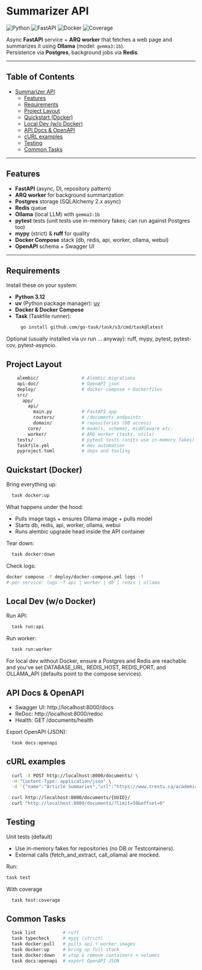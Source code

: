 # Summarizer API

![Python](https://img.shields.io/badge/python-3.12-blue.svg)
![FastAPI](https://img.shields.io/badge/FastAPI-0.116-green.svg)
![Docker](https://img.shields.io/badge/docker-ready-blue.svg)
![Coverage](https://img.shields.io/badge/coverage-100%25-brightgreen.svg)

Async **FastAPI** service + **ARQ worker** that fetches a web page and summarizes it using **Ollama** (model: `gemma3:1b`).  
Persistence via **Postgres**, background jobs via **Redis**.

---

## Table of Contents

- [Summarizer API](#summarizer-api)
  - [Features](#features)
  - [Requirements](#requirements)
  - [Project Layout](#project-layout)
  - [Quickstart (Docker)](#quickstart-docker)
  - [Local Dev (w/o Docker)](#local-dev-wo-docker)
  - [API Docs \& OpenAPI](#api-docs--openapi)
  - [cURL examples](#curl-examples)
  - [Testing](#testing)
  - [Common Tasks](#common-tasks)

---

## Features

- **FastAPI** (async, DI, repository pattern)  
- **ARQ worker** for background summarization  
- **Postgres** storage (SQLAlchemy 2.x async)  
- **Redis** queue  
- **Ollama** (local LLM) with `gemma3:1b`  
- **pytest** tests (unit tests use in-memory fakes; can run against Postgres too)  
- **mypy** (strict) & **ruff** for quality  
- **Docker Compose** stack (db, redis, api, worker, ollama, webui)  
- **OpenAPI** schema + Swagger UI  

---

## Requirements

Install these on your system:

- **Python 3.12**  
- **uv** (Python package manager): [uv](https://github.com/astral-sh/uv)  
- **Docker & Docker Compose**  
- **Task** (Taskfile runner):  
  ```bash
    go install github.com/go-task/task/v3/cmd/task@latest
  ```
Optional (usually installed via uv run ... anyway):
ruff, mypy, pytest, pytest-cov, pytest-asyncio.

## Project Layout
```bash
    alembic/                # Alembic migrations
    api-doc/                # OpenAPI json
    deploy/                 # docker-compose + Dockerfiles
    src/
      app/
        api/
          main.py           # FastAPI app
          routers/          # /documents endpoints
          domain/           # repositories (DB access)
        core/               # models, schemas, middleware etc.
        worker/             # ARQ worker (tasks, utils)
    tests/                  # pytest tests (units use in-memory fakes)
    Taskfile.yml            # dev automation
    pyproject.toml          # deps and tooling
```
## Quickstart (Docker)

Bring everything up:
```bash
  task docker:up
```

What happens under the hood:
- Pulls image tags + ensures Ollama image + pulls model
- Starts db, redis, api, worker, ollama, webui
- Runs alembic upgrade head inside the API container

Tear down:

```bash
  task docker:down
```

Check logs:
```bash
docker compose -f deploy/docker-compose.yml logs -f
# per service: logs -f api | worker | db | redis | ollama
```
## Local Dev (w/o Docker)

Run API:
```bash
  task run:api
```

Run worker:

```bash
  task run:worker
```

For local dev without Docker, ensure a Postgres and Redis are reachable and you’ve set DATABASE_URL, REDIS_HOST, REDIS_PORT, and OLLAMA_API (defaults point to the compose services).

## API Docs & OpenAPI

- Swagger UI: http://localhost:8000/docs
- ReDoc: http://localhost:8000/redoc
- Health: GET /documents/health

Export OpenAPI (JSON):

```bash
  task docs:openapi
```

## cURL examples

```bash
  curl -X POST http://localhost:8000/documents/ \
  -H "Content-Type: application/json" \
  -d '{"name":"Article Summaries","url":"https://www.trentu.ca/academicskills/how-guides/how-write-university/how-approach-any-assignment/writing-article-summaries"}'

  curl http://localhost:8000/documents/{UUID}/
  curl "http://localhost:8000/documents/?limit=50&offset=0"
```

## Testing

Unit tests (default)

- Use in-memory fakes for repositories (no DB or Testcontainers).
- External calls (fetch_and_extract, call_ollama) are mocked.

Run:
  ```bash
  task test
  ```
With coverage
```bash
  task test:coverage
```

## Common Tasks
```bash
  task lint          # ruff
  task typecheck     # mypy (strict)
  task docker:pull   # pulls api + worker images
  task docker:up     # bring up full stack
  task docker:down   # stop & remove containers + volumes
  task docs:openapi  # export OpenAPI JSON
```
